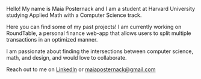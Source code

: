 Hello! My name is Maia Posternack and I am a student at Harvard University studying Applied Math with a Computer Science track. 

Here you can find some of my past projects! I am currently working on RoundTable, a personal finance web-app that allows users to split multiple transactions in an optimized manner. 

I am passionate about finding the intersections between computer science, math, and design, and would love to collaborate. 

Reach out to me on [LinkedIn](https://www.linkedin.com/in/maia-posternack/) or maiaposternack@gmail.com
